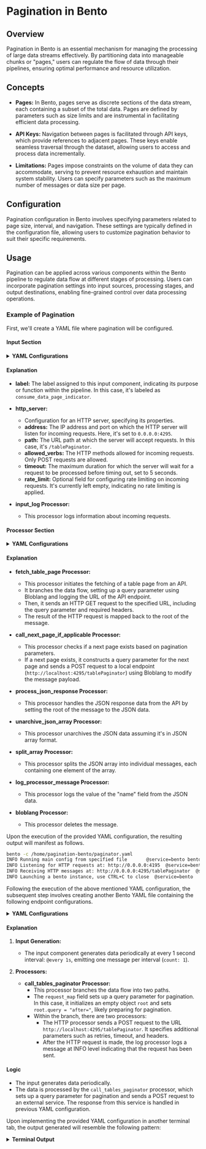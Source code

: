 # Pagination in Bento

## Overview
Pagination in Bento is an essential mechanism for managing the processing of large data streams effectively. By partitioning data into manageable chunks or "pages," users can regulate the flow of data through their pipelines, ensuring optimal performance and resource utilization.

## Concepts

* **Pages:** In Bento, pages serve as discrete sections of the data stream, each containing a subset of the total data. Pages are defined by parameters such as size limits and are instrumental in facilitating efficient data processing.

* **API Keys:** Navigation between pages is facilitated through API keys, which provide references to adjacent pages. These keys enable seamless traversal through the dataset, allowing users to access and process data incrementally.

* **Limitations:** Pages impose constraints on the volume of data they can accommodate, serving to prevent resource exhaustion and maintain system stability. Users can specify parameters such as the maximum number of messages or data size per page.

## Configuration
Pagination configuration in Bento involves specifying parameters related to page size, interval, and navigation. These settings are typically defined in the configuration file, allowing users to customize pagination behavior to suit their specific requirements.

## Usage
Pagination can be applied across various components within the Bento pipeline to regulate data flow at different stages of processing. Users can incorporate pagination settings into input sources, processing stages, and output destinations, enabling fine-grained control over data processing operations.

### **Example of Pagination**

First, we'll create a YAML file where pagination will be configured.

#### **Input Section**

<details>
  <summary><strong>YAML Configurations</strong></summary>

```yaml
input:
  label: "consume_data_page_indicator"
  http_server:
    address: "0.0.0.0:4295"
    path: /tablePaginator
    allowed_verbs:
      - POST
    timeout: 5s
    rate_limit: ""
  processors:
  - label: "input_log"
    log:
      level: INFO
      message: 'table paginator - received hit with query ${! json("query")}'
  # - label: "send_a_response_back"
  #   sync_response: {}
```
</details>


#### **Explanation**

- **label:** The label assigned to this input component, indicating its purpose or function within the pipeline. In this case, it's labeled as `consume_data_page_indicator`.

- **http_server:**
    - Configuration for an HTTP server, specifying its properties.
    - **address:** The IP address and port on which the HTTP server will listen for incoming requests. Here, it's set to `0.0.0.0:4295`.
    - **path:** The URL path at which the server will accept requests. In this case, it's `/tablePaginator`.
    - **allowed_verbs:** The HTTP methods allowed for incoming requests. Only POST requests are allowed.
    - **timeout:** The maximum duration for which the server will wait for a request to be processed before timing out, set to 5 seconds.
    - **rate_limit:** Optional field for configuring rate limiting on incoming requests. It's currently left empty, indicating no rate limiting is applied.

- **input_log Processor:**
    - This processor logs information about incoming requests.


#### **Processor Section**

<details>
  <summary><strong>YAML Configurations</strong></summary>

```yaml
pipeline:
  processors:
    - label: "fetch_table_page"
      branch:
        request_map: 'root = this'
        processors:
          - bloblang: |
              root = ""
              meta query = this.query
          
          - log:
              level: INFO
              message: 'https://fun-bluefish.dataos.app/metis/api/v1/tables?${! meta("query")}'
          - http:
              url: 'https://fun-bluefish.dataos.app/metis/api/v1/tables?${! meta("query")}'
              verb: GET
              headers:
                apikey: cmFrZXNoX3Rlc3RpbmcuZDVjYjQ1NDgtMzdlMC00YzlhLThlMjQtMjJlZjhiMThhMzk3
                Content-Type: application/json
        result_map: 'root = this'
    - label: "call_next_page_if_applicable"
      branch:
        request_map: 'root = this.paging'
        processors:
          - label: "conditional_check"
            switch:
              - check: this.exists("after")
                processors:
                  - bloblang: |
                      root = {}
                      root.query = "after=" + this.after
                  - http:
                      url: "http://localhost:4295/tablePaginator"
                      verb: POST
                      retries: 0
                      timeout: 120s
                      successful_on:
                        - 408
                      headers:
                        Content-Type: application/json
    - label: "process_json_response"
      bloblang: |
        root = this.data
    - label: "unarchive_json_array"
      unarchive:
        format: json_array
    - label: "split_array"
      split:
        size: 1
    - label: "log_processor_message"
      log:
        level: INFO
        message: '${! json("name") }'
    - bloblang: root = deleted()
``` 
</details>

#### **Explanation**

- **fetch_table_page Processor:**
    - This processor initiates the fetching of a table page from an API.
    - It branches the data flow, setting up a query parameter using Bloblang and logging the URL of the API endpoint.
    - Then, it sends an HTTP GET request to the specified URL, including the query parameter and required headers.
    - The result of the HTTP request is mapped back to the root of the message.

- **call_next_page_if_applicable Processor:**
    - This processor checks if a next page exists based on pagination parameters.
    - If a next page exists, it constructs a query parameter for the next page and sends a POST request to a local endpoint (`http://localhost:4295/tablePaginator`) using Bloblang to modify the message payload.

- **process_json_response Processor:**
    - This processor handles the JSON response data from the API by setting the root of the message to the JSON data.

- **unarchive_json_array Processor:**
    - This processor unarchives the JSON data assuming it's in JSON array format.

- **split_array Processor:**
   - This processor splits the JSON array into individual messages, each containing one element of the array.

- **log_processor_message Processor:**
   - This processor logs the value of the "name" field from the JSON data.

- **bloblang Processor:**
   - This processor deletes the message.


Upon the execution of the provided YAML configuration, the resulting output will manifest as follows.

``` bash
bento -c /home/pagination-bento/paginator.yaml
INFO Running main config from specified file       @service=bento bento_version=4.24.0 path=/home/pagination-bento/paginator.yaml
INFO Listening for HTTP requests at: http://0.0.0.0:4195  @service=bento
INFO Receiving HTTP messages at: http://0.0.0.0:4295/tablePaginator  @service=bento label=consume_data_page_indicator path=root.input
INFO Launching a bento instance, use CTRL+C to close  @service=bento
```

Following the execution of the above mentioned YAML configuration, the subsequent step involves creating another Bento YAML file containing the following endpoint configurations.

<details>
  <summary><strong>YAML Configurations</strong></summary>

```yaml
input:
  generate:
    mapping: 'root = {}'
    interval: '@every 1s'
    count: 1
  processors:
    - label: "call_tables_paginator" 
      branch:
        request_map: |
            root = {}
            root.query = "after="
        processors:
          - branch:
              request_map: root = this
              processors:
                - http:
                    url: "http://localhost:4295/tablePaginator"
                    verb: POST
                    retries: 0
                    timeout: 120s
                    headers:
                      Content-Type: application/json
                - log:
                    level: INFO
                    message: "Request sent to databaseSourcePaginator" 
```

</details> 

#### **Explanation**

1. **Input Generation:**
   - The input component generates data periodically at every 1 second interval: `@every 1s`, emitting one message per interval (`count: 1`).

2. **Processors:**

   - **call_tables_paginator Processor:**
     - This processor branches the data flow into two paths. 
     - The `request_map` field sets up a query parameter for pagination. In this case, it initializes an empty object `root` and sets `root.query = "after="`, likely preparing for pagination.
     - Within the branch, there are two processors:
       - The HTTP processor sends a POST request to the URL `http://localhost:4295/tablePaginator`. It specifies additional parameters such as retries, timeout, and headers.
       - After the HTTP request is made, the log processor logs a message at INFO level indicating that the request has been sent.

#### **Logic**

- The input generates data periodically.
- The data is processed by the `call_tables_paginator` processor, which sets up a query parameter for pagination and sends a POST request to an external service. The response from this service is handled in previous YAML configuration.


Upon implementing the provided YAML configuration in another terminal tab, the output generated will resemble the following pattern:

<details>
  <summary><strong>Terminal Output</strong></summary>

```bash

INFO https://fun-bluefish.dataos.app/metis/api/v1/tables?after=aWNlYmFzZS5pY2ViYXNlLmNsaS5jaXR5XzAx  @service=bento label="" path=root.pipeline.processors.0.branch.processors.1
INFO table paginator - received hit with query after=aWNlYmFzZS5pY2ViYXNlLmh1YnNwb3QuY29tcGFueV9wcm9wZXJ0eV9oaXN0b  @service=bento label=input_log path=root.input.processors.0
INFO customer_profiles                             @service=bento label=log_processor_message path=root.pipeline.processors.5
INFO consumer_info                                 @service=bento label=log_processor_message path=root.pipeline.processors.5
INFO consumer_medical_history                      @service=bento label=log_processor_message path=root.pipeline.processors.5
INFO consumer_purchase                             @service=bento label=log_processor_message path=root.pipeline.processors.5
INFO prescriptions_info                            @service=bento label=log_processor_message path=root.pipeline.processors.5
INFO purchase_transaction_data                     @service=bento label=log_processor_message path=root.pipeline.processors.5
INFO dc_info                                       @service=bento label=log_processor_message path=root.pipeline.processors.5
INFO dc_inventory_info                             @service=bento label=log_processor_message path=root.pipeline.processors.5
INFO dc_inventory_iot                              @service=bento label=log_processor_message path=root.pipeline.processors.5
INFO gcs_write_hadoop_13                           @service=bento label=log_processor_message path=root.pipeline.processors.5
INFO https://fun-bluefish.dataos.app/metis/api/v1/tables?after=aWNlYmFzZS5pY2ViYXNlLmh1YnNwb3QuY29tcGFueV9wcm9wZXJ0eV9oaXN0b  @service=bento label="" path=root.pipeline.processors.0.branch.processors.1
INFO gcs_write_hive_13                             @service=bento label=log_processor_message path=root.pipeline.processors.5
INFO association_type                              @service=bento label=log_processor_message path=root.pipeline.processors.5
INFO company                                       @service=bento label=log_processor_message path=root.pipeline.processors.5
INFO company_property_history                      @service=bento label=log_processor_message path=root.pipeline.processors.5
INFO contact                                       @service=bento label=log_processor_message path=root.pipeline.processors.5
INFO contact_company                               @service=bento label=log_processor_message path=root.pipeline.processors.5
INFO contact_form_submission                       @service=bento label=log_processor_message path=root.pipeline.processors.5
INFO contact_list                                  @service=bento label=log_processor_message path=root.pipeline.processors.5
INFO contact_list_member                           @service=bento label=log_processor_message path=root.pipeline.processors.5
INFO contact_property_history                      @service=bento label=log_processor_message path=root.pipeline.processors.5
INFO table paginator - received hit with query after=aWNlYmFzZS5pY2ViYXNlLmh1YnNwb3QuZGVhbF9waXBlbGluZQ==  @service=bento label=input_log path=root.input.processors.0
INFO https://fun-bluefish.dataos.app/metis/api/v1/tables?after=aWNlYmFzZS5pY2ViYXNlLmh1YnNwb3QuZGVhbF9waXBlbGluZQ==  @service=bento label="" path=root.pipeline.processors.0.branch.processors.1
INFO table paginator - received hit with query after=aWNlYmFzZS5pY2ViYXNlLmh1YnNwb3QuZW1haWxfZXZlbnRfZHJvcHBlZ  @service=bento label=input_log path=root.input.processors.0
INFO deal                                          @service=bento label=log_processor_message path=root.pipeline.processors.5
INFO deal_company                                  @service=bento label=log_processor_message path=root.pipeline.processors.5
INFO deal_contact                                  @service=bento label=log_processor_message path=root.pipeline.processors.5
INFO deal_pipeline                                 @service=bento label=log_processor_message path=root.pipeline.processors.5
INFO deal_pipeline_stage                           @service=bento label=log_processor_message path=root.pipeline.processors.5
INFO deal_property_history                         @service=bento label=log_processor_message path=root.pipeline.processors.5
INFO deal_stage                                    @service=bento label=log_processor_message path=root.pipeline.processors.5
INFO email_campaign                                @service=bento label=log_processor_message path=root.pipeline.processors.5
INFO email_event                                   @service=bento label=log_processor_message path=root.pipeline.processors.5
INFO email_event_bounce                            @service=bento label=log_processor_message path=root.pipeline.processors.5
INFO https://fun-bluefish.dataos.app/metis/api/v1/tables?after=aWNlYmFzZS5pY2ViYXNlLmh1YnNwb3QuZW1haWxfZXZlbnRfZHJvcHBlZA @service=bento label="" path=root.pipeline.processors.0.branch.processors.1
INFO email_event_click                             @service=bento label=log_processor_message path=root.pipeline.processors.5
INFO email_event_deferred                          @service=bento label=log_processor_message path=root.pipeline.processors.5
INFO email_event_delivered                         @service=bento label=log_processor_message path=root.pipeline.processors.5
INFO email_event_dropped                           @service=bento label=log_processor_message path=root.pipeline.processors.5
INFO email_event_open                              @service=bento label=log_processor_message path=root.pipeline.processors.5
INFO email_event_sent                              @service=bento label=log_processor_message path=root.pipeline.processors.5
INFO email_event_spam_report                       @service=bento label=log_processor_message path=root.pipeline.processors.5
INFO email_event_status_change                     @service=bento label=log_processor_message path=root.pipeline.processors.5
INFO email_event_suppressed                        @service=bento label=log_processor_message path=root.pipeline.processors.5
INFO email_subscription                            @service=bento label=log_processor_message path=root.pipeline.processors.5

```

</details>

